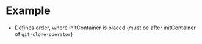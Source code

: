 Example
=======

- Defines order, where initContainer is placed (must be after initContainer of `git-clone-operator`)
